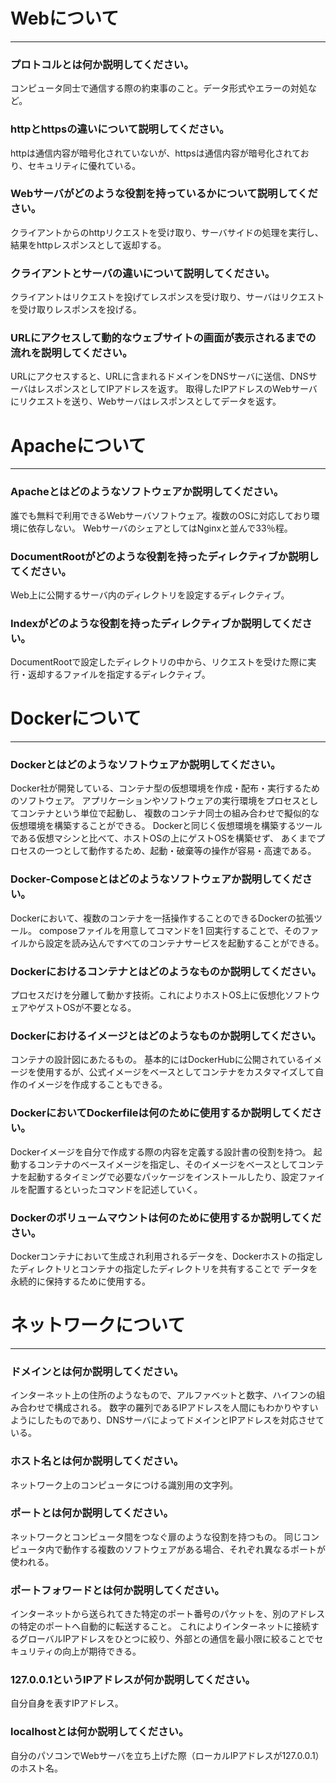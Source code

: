 # Webについて
---
### プロトコルとは何か説明してください。
コンピュータ同士で通信する際の約束事のこと。データ形式やエラーの対処など。


### httpとhttpsの違いについて説明してください。
httpは通信内容が暗号化されていないが、httpsは通信内容が暗号化されており、セキュリティに優れている。


### Webサーバがどのような役割を持っているかについて説明してください。
クライアントからのhttpリクエストを受け取り、サーバサイドの処理を実行し、結果をhttpレスポンスとして返却する。


### クライアントとサーバの違いについて説明してください。
クライアントはリクエストを投げてレスポンスを受け取り、サーバはリクエストを受け取りレスポンスを投げる。


### URLにアクセスして動的なウェブサイトの画面が表示されるまでの流れを説明してください。
URLにアクセスすると、URLに含まれるドメインをDNSサーバに送信、DNSサーバはレスポンスとしてIPアドレスを返す。
取得したIPアドレスのWebサーバにリクエストを送り、Webサーバはレスポンスとしてデータを返す。


# Apacheについて
---
### Apacheとはどのようなソフトウェアか説明してください。
誰でも無料で利用できるWebサーバソフトウェア。複数のOSに対応しており環境に依存しない。
WebサーバのシェアとしてはNginxと並んで33％程。


### DocumentRootがどのような役割を持ったディレクティブか説明してください。
Web上に公開するサーバ内のディレクトリを設定するディレクティブ。


### Indexがどのような役割を持ったディレクティブか説明してください。
DocumentRootで設定したディレクトリの中から、リクエストを受けた際に実行・返却するファイルを指定するディレクティブ。




# Dockerについて
---
### Dockerとはどのようなソフトウェアか説明してください。
Docker社が開発している、コンテナ型の仮想環境を作成・配布・実行するためのソフトウェア。
アプリケーションやソフトウェアの実行環境をプロセスとしてコンテナという単位で起動し、
複数のコンテナ同士の組み合わせで擬似的な仮想環境を構築することができる。
Dockerと同じく仮想環境を構築するツールである仮想マシンと比べて、ホストOSの上にゲストOSを構築せず、
あくまでプロセスの一つとして動作するため、起動・破棄等の操作が容易・高速である。


### Docker-Composeとはどのようなソフトウェアか説明してください。
Dockerにおいて、複数のコンテナを一括操作することのできるDockerの拡張ツール。
composeファイルを用意してコマンドを1 回実行することで、そのファイルから設定を読み込んですべてのコンテナサービスを起動することができる。


### Dockerにおけるコンテナとはどのようなものか説明してください。
プロセスだけを分離して動かす技術。これによりホストOS上に仮想化ソフトウェアやゲストOSが不要となる。


### Dockerにおけるイメージとはどのようなものか説明してください。
コンテナの設計図にあたるもの。
基本的にはDockerHubに公開されているイメージを使用するが、公式イメージをベースとしてコンテナをカスタマイズして自作のイメージを作成することもできる。


### DockerにおいてDockerfileは何のために使用するか説明してください。
Dockerイメージを自分で作成する際の内容を定義する設計書の役割を持つ。
起動するコンテナのベースイメージを指定し、そのイメージをベースとしてコンテナを起動するタイミングで必要なパッケージをインストールしたり、設定ファイルを配置するといったコマンドを記述していく。


### Dockerのボリュームマウントは何のために使用するか説明してください。
Dockerコンテナにおいて生成され利用されるデータを、Dockerホストの指定したディレクトリとコンテナの指定したディレクトリを共有することで
データを永続的に保持するために使用する。



# ネットワークについて
---
### ドメインとは何か説明してください。
インターネット上の住所のようなもので、アルファベットと数字、ハイフンの組み合わせで構成される。
数字の羅列であるIPアドレスを人間にもわかりやすいようにしたものであり、DNSサーバによってドメインとIPアドレスを対応させている。



### ホスト名とは何か説明してください。
ネットワーク上のコンピュータにつける識別用の文字列。


### ポートとは何か説明してください。
ネットワークとコンピュータ間をつなぐ扉のような役割を持つもの。
同じコンピュータ内で動作する複数のソフトウェアがある場合、それぞれ異なるポートが使われる。


### ポートフォワードとは何か説明してください。
インターネットから送られてきた特定のポート番号のパケットを、別のアドレスの特定のポートへ自動的に転送すること。
これによりインターネットに接続するグローバルIPアドレスをひとつに絞り、外部との通信を最小限に絞ることでセキュリティの向上が期待できる。



### 127.0.0.1というIPアドレスが何か説明してください。
自分自身を表すIPアドレス。



### localhostとは何か説明してください。
自分のパソコンでWebサーバを立ち上げた際（ローカルIPアドレスが127.0.0.1）のホスト名。




